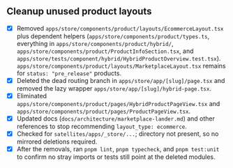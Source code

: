 ## Cleanup unused product layouts

- [x] Removed `apps/store/components/product/layouts/EcommerceLayout.tsx` plus dependent helpers (`apps/store/components/product/types.ts`, everything in `apps/store/components/product/hybrid/`, `apps/store/components/product/ProductInfoSection.tsx`, and `apps/store/tests/component/hybrid/HybridProductOverview.test.tsx`). `apps/store/components/product/layouts/MarketplaceLayout.tsx` remains for `status: "pre_release"` products.
- [x] Deleted the dead routing branch in `apps/store/app/[slug]/page.tsx` and removed the lazy wrapper `apps/store/app/[slug]/hybrid-page.tsx`.
- [x] Eliminated `apps/store/components/product/pages/HybridProductPageView.tsx` and `apps/store/components/product/pages/ProductPageView.tsx`.
- [x] Updated docs (`docs/architecture/marketplace-lander.md`) and other references to stop recommending `layout_type: ecommerce`.
- [x] Checked for `satellites/apps/_store/...`; directory not present, so no mirrored deletions required.
- [x] After the removals, ran `pnpm lint`, `pnpm typecheck`, and `pnpm test:unit` to confirm no stray imports or tests still point at the deleted modules.
